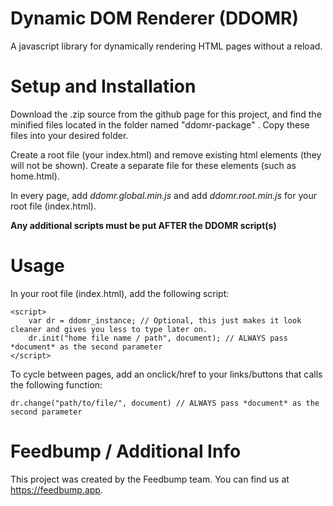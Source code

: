 # Dynamic DOM Renderer (DDOMR)
 A javascript library for dynamically rendering HTML pages without a reload.

# Setup and Installation
 Download the .zip source from the github page for this project, and find the minified files located in the folder named "ddomr-package" . Copy these files into your desired folder.

 Create a root file (your index.html) and remove existing html elements (they will not be shown). Create a separate file for these elements (such as home.html). 

 In every page, add *ddomr.global.min.js* and add *ddomr.root.min.js* for your root file (index.html). 

 **Any additional scripts must be put AFTER the DDOMR script(s)**

# Usage

 In your root file (index.html), add the following script:

    <script>
        var dr = ddomr_instance; // Optional, this just makes it look cleaner and gives you less to type later on. 
        dr.init("home file name / path", document); // ALWAYS pass *document* as the second parameter 
    </script>

 To cycle between pages, add an onclick/href to your links/buttons that calls the following function: 

    dr.change("path/to/file/", document) // ALWAYS pass *document* as the second parameter

# Feedbump / Additional Info

This project was created by the Feedbump team. You can find us at https://feedbump.app.
